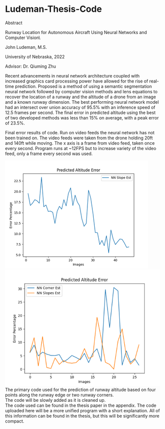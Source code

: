 # Ludeman-Thesis-Code

Abstract


Runway Location for Autonomous Aircraft Using Neural Networks and Computer Vision\

John Ludeman, M.S.

University of Nebraska, 2022

Advisor: Dr. Qiuming Zhu



Recent advancements in neural network architecture coupled with increased graphics card processing power have allowed for the rise of real-time prediction. Proposed is a method of using a semantic segmentation neural network followed by computer vision methods and lens equations to recover the location of a runway and the altitude of a drone from an image and a known runway dimension. The best performing neural network model had an intersect over union accuracy of 95.5% with an inference speed of 12.5 frames per second. The final error in predicted altitude using the best of two developed methods was less than 15% on average, with a peak error of 23.5%. 




Final error results of code. Run on video feeds the neural network has not been trained on. The video feeds were taken from the drone holding 20ft and 140ft while moving. The x axis is a frame from video feed, taken once every second. Program runs at ~12FPS but to increase variety of the video feed, only a frame every second was used.

![test20ft](https://github.com/jludeman-1/Ludeman-Thesis-Code/blob/main/examples/altErrEst20.png?raw=true)
\
![test140ft](https://github.com/jludeman-1/Ludeman-Thesis-Code/blob/main/examples/altErrEst140.png?raw=true)
\
The primary code used for the prediction of runway altitude based on four points along the runway edge or two runway corners.
\
The code will be slowly added as it is cleaned up.\
The code used can be found in the thesis paper in the appendix. The code uploaded here will be a more unified program with a short explanation. All of this information can be found in the thesis, but this will be significantly more compact.
